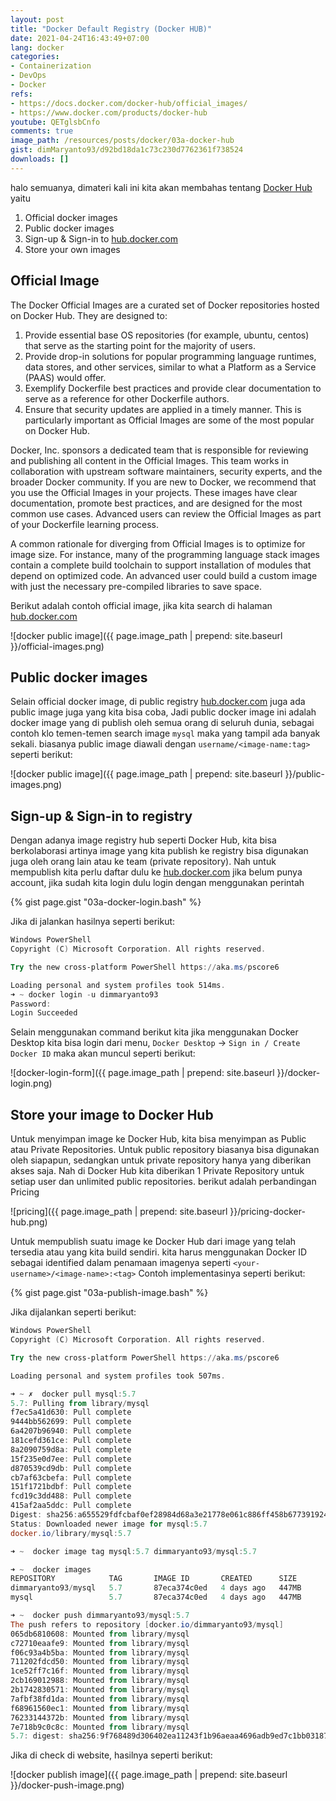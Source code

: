 ```yaml
---
layout: post
title: "Docker Default Registry (Docker HUB)"
date: 2021-04-24T16:43:49+07:00
lang: docker
categories:
- Containerization
- DevOps
- Docker
refs: 
- https://docs.docker.com/docker-hub/official_images/
- https://www.docker.com/products/docker-hub
youtube: QETglsbCnfo
comments: true
image_path: /resources/posts/docker/03a-docker-hub
gist: dimMaryanto93/d92bd18da1c73c230d7762361f738524
downloads: []
---
```



halo semuanya, dimateri kali ini kita akan membahas tentang [Docker Hub](hub.docker.com) yaitu

1. Official docker images
2. Public docker images
3. Sign-up & Sign-in to [hub.docker.com](https://hub.docker.com)
4. Store your own images

<!--more-->

## Official Image

The Docker Official Images are a curated set of Docker repositories hosted on Docker Hub. They are designed to:

1. Provide essential base OS repositories (for example, ubuntu, centos) that serve as the starting point for the majority of users.
2. Provide drop-in solutions for popular programming language runtimes, data stores, and other services, similar to what a Platform as a Service (PAAS) would offer.
3. Exemplify Dockerfile best practices and provide clear documentation to serve as a reference for other Dockerfile authors.
4. Ensure that security updates are applied in a timely manner. This is particularly important as Official Images are some of the most popular on Docker Hub.

Docker, Inc. sponsors a dedicated team that is responsible for reviewing and publishing all content in the Official Images. This team works in collaboration with upstream software maintainers, security experts, and the broader Docker community. If you are new to Docker, we recommend that you use the Official Images in your projects. These images have clear documentation, promote best practices, and are designed for the most common use cases. Advanced users can review the Official Images as part of your Dockerfile learning process.

A common rationale for diverging from Official Images is to optimize for image size. For instance, many of the programming language stack images contain a complete build toolchain to support installation of modules that depend on optimized code. An advanced user could build a custom image with just the necessary pre-compiled libraries to save space.

Berikut adalah contoh official image, jika kita search di halaman [hub.docker.com](https://hub.docker.com/search?q=mysql&type=image)

![docker public image]({{ page.image_path | prepend: site.baseurl }}/official-images.png)

## Public docker images

Selain official docker image, di public registry [hub.docker.com](https://hub.docker.com/search?q=mysql&type=image) juga ada public image juga yang kita bisa coba, Jadi public docker image ini adalah docker image yang di publish oleh semua orang di seluruh dunia, sebagai contoh klo temen-temen search image `mysql` maka yang tampil ada banyak sekali. biasanya public image diawali dengan `username/<image-name:tag>` seperti berikut:

![docker public image]({{ page.image_path | prepend: site.baseurl }}/public-images.png)

## Sign-up & Sign-in to registry

Dengan adanya image registry hub seperti Docker Hub, kita bisa berkolaborasi artinya image yang kita publish ke registry bisa digunakan juga oleh orang lain atau ke team (private repository). Nah untuk mempublish kita perlu daftar dulu ke [hub.docker.com](https://hub.docker.com/signup) jika belum punya account, jika sudah kita login dulu login dengan menggunakan perintah

{% gist page.gist "03a-docker-login.bash" %}

Jika di jalankan hasilnya seperti berikut:

```powershell
Windows PowerShell
Copyright (C) Microsoft Corporation. All rights reserved.

Try the new cross-platform PowerShell https://aka.ms/pscore6

Loading personal and system profiles took 514ms.
➜ ~ docker login -u dimmaryanto93
Password:
Login Succeeded
```

Selain menggunakan command berikut kita jika menggunakan Docker Desktop kita bisa login dari menu, `Docker Desktop` -> `Sign in / Create Docker ID` maka akan muncul seperti berikut:

![docker-login-form]({{ page.image_path | prepend: site.baseurl }}/docker-login.png)

## Store your image to Docker Hub

Untuk menyimpan image ke Docker Hub, kita bisa menyimpan as Public atau Private Repositories. Untuk public repository biasanya bisa digunakan oleh siapapun, sedangkan untuk private repository hanya yang diberikan akses saja. Nah di Docker Hub kita diberikan 1 Private Repository untuk setiap user dan unlimited public repositories. berikut adalah perbandingan Pricing

![pricing]({{ page.image_path | prepend: site.baseurl }}/pricing-docker-hub.png)

Untuk mempublish suatu image ke Docker Hub dari image yang telah tersedia atau yang kita build sendiri. kita harus menggunakan Docker ID sebagai identified dalam penamaan imagenya seperti `<your-username>/<image-name>:<tag>` Contoh implementasinya seperti berikut:

{% gist page.gist "03a-publish-image.bash" %}

Jika dijalankan seperti berikut:

```powershell
Windows PowerShell
Copyright (C) Microsoft Corporation. All rights reserved.

Try the new cross-platform PowerShell https://aka.ms/pscore6

Loading personal and system profiles took 507ms.

➜ ~ ✗  docker pull mysql:5.7
5.7: Pulling from library/mysql
f7ec5a41d630: Pull complete
9444bb562699: Pull complete
6a4207b96940: Pull complete
181cefd361ce: Pull complete
8a2090759d8a: Pull complete
15f235e0d7ee: Pull complete
d870539cd9db: Pull complete
cb7af63cbefa: Pull complete
151f1721bdbf: Pull complete
fcd19c3dd488: Pull complete
415af2aa5ddc: Pull complete
Digest: sha256:a655529fdfcbaf0ef28984d68a3e21778e061c886ff458b677391924f62fb457
Status: Downloaded newer image for mysql:5.7
docker.io/library/mysql:5.7

➜ ~  docker image tag mysql:5.7 dimmaryanto93/mysql:5.7

➜ ~  docker images
REPOSITORY            TAG       IMAGE ID       CREATED      SIZE
dimmaryanto93/mysql   5.7       87eca374c0ed   4 days ago   447MB
mysql                 5.7       87eca374c0ed   4 days ago   447MB

➜ ~  docker push dimmaryanto93/mysql:5.7
The push refers to repository [docker.io/dimmaryanto93/mysql]
065db6810608: Mounted from library/mysql
c72710eaafe9: Mounted from library/mysql
f06c93a4b5ba: Mounted from library/mysql
711202fdcd50: Mounted from library/mysql
1ce52ff7c16f: Mounted from library/mysql
2cb169012988: Mounted from library/mysql
2b1742830571: Mounted from library/mysql
7afbf38fd1da: Mounted from library/mysql
f68961560ec1: Mounted from library/mysql
76233144372b: Mounted from library/mysql
7e718b9c0c8c: Mounted from library/mysql
5.7: digest: sha256:9f768489d306402ea11243f1b96aeaa4696adb9ed7c1bb0318724759b9cbd1a6 size: 2621
```

Jika di check di website, hasilnya seperti berikut:

![docker publish image]({{ page.image_path | prepend: site.baseurl }}/docker-push-image.png)